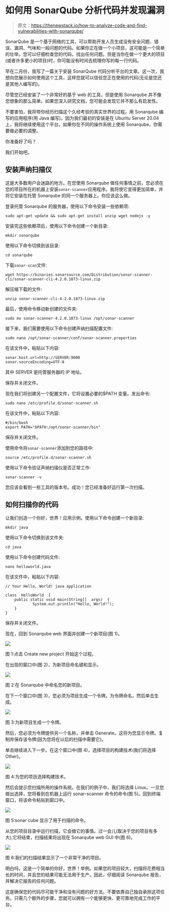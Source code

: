 # 如何用 SonarQube 分析代码并发现漏洞

> 原文：<https://thenewstack.io/how-to-analyze-code-and-find-vulnerabilities-with-sonarqube/>

SonarQube 是一个基于网络的工具，可以帮助开发人员生成没有安全问题、错误、漏洞、气味和一般问题的代码。如果你正在做一个小项目，这可能是一个简单的壮举。您可以仔细检查您的代码，找出任何问题。但是当你在做一个更大的项目(或者许多更小的项目)时，你可能没有时间去梳理你写的每一行代码。

早在二月份，我写了一篇关于安装 SonarQube 代码分析平台的文章。这一次，我想向您展示如何使用这个工具，这样您就可以信任您正在使用的代码(无论是您还是其他人编写的)。

尽管您已经安装了一个非常好的基于 web 的工具，但是使用 Sonarqube 并不像您想象的那么简单。如果您深入研究文档，您可能会发现它并不那么有启发性。

不要害怕，我将带你经历扫描这个久经考验的真实世界的过程。用 Sonarqube 编写的应用程序(用 Java 编写)。因为我们最初的安装是在 Ubuntu Server 20.04 上，我将继续使用这个平台。如果你在不同的操作系统上使用 Sonarqube，你需要做必要的调整。

你准备好了吗？

我们开始吧。

## 安装声纳扫描仪

这是大多数用户会迷路的地方。在您使用 Sonarqube 做任何事情之前，您必须在您的项目所在的机器上安装`sonar-scanner`应用程序。我将使它变得更加简单，并将它安装在托管 Sonarqube 的同一个服务器上。你应该这么做。

登录托管 Sonarqube 的服务器，使用以下命令安装一些依赖项:

`sudo apt-get update && sudo apt-get install unzip wget nodejs -y`

安装完这些依赖项后，使用以下命令创建一个新目录:

`mkdir sonarqube`

使用以下命令切换到该目录:

`cd sonarqube`

下载`sonar-scan`文件:

`wget https://binaries.sonarsource.com/Distribution/sonar-scanner-cli/sonar-scanner-cli-4.2.0.1873-linux.zip`

解压缩下载的文件:

`unzip sonar-scanner-cli-4.2.0.1873-linux.zip`

最后，使用命令移动新创建的文件夹:

`sudo mv sonar-scanner-4.2.0.1873-linux /opt/sonar-scanner`

接下来，我们需要使用以下命令创建声纳扫描配置文件:

`sudo nano /opt/sonar-scanner/conf/sonar-scanner.properties`

在该文件中，粘贴以下内容:

```
sonar.host.url=http://SERVER:9000
sonar.sourceEncoding=UTF-8

```

其中 SERVER 是托管服务器的 IP 地址。

保存并关闭文件。

现在我们将创建另一个配置文件，它将设置必要的$PATH 变量。发出命令:

`sudo nano /etc/profile.d/sonar-scanner.sh`

在该文件中，粘贴以下内容:

```
#/bin/bash
export PATH="$PATH:/opt/sonar-scanner/bin"

```

保存并关闭文件。

使用命令将`sonar-scanner`添加到您的路径中:

`source /etc/profile.d/sonar-scanner.sh`

使用以下命令验证声纳扫描仪是否正常工作:

`sonar-scanner -v`

您应该会看到一些工具的版本号。成功！您已经准备好运行第一次扫描。

## 如何扫描你的代码

让我们创造一个你好，世界！应用示例。使用以下命令创建一个新目录:

`mkdir java`

使用以下命令切换到该文件夹:

`cd java`

使用以下命令创建代码文件:

`nano helloworld.java`

在该文件中，粘贴以下内容:

```
// Your Hello, World! java application

class  HelloWorld  {
    public static void main(String[]  args)  {
            System.out.println("Hello, World!");
    }
}

```

保存并关闭文件。

现在，回到 Sonarqube web 界面并创建一个新项目(图 1)。

![](img/356c14c781a0ca93ad7e9e4167762f3a.png)

图 1:点击 Create new project 开始这个过程。

在出现的窗口中(图 2)，为新项目命名键和显示。

![](img/e2b1018b1a82c662060d9fa8c68c80ab.png)

图 2:在 Sonarqube 中命名您的新项目。

在下一个窗口中(图 3)，您必须为项目生成一个令牌。为令牌命名，然后单击生成。

![](img/5b3912bcb5dd02a04ca160772050d7dc.png)

图 3:为新项目生成一个令牌。

然后，您必须为令牌提供另一个名称，并单击 Generate。这将为您显示令牌。复制并保存该令牌(因为您将在以后的扫描中需要它)。

单击继续进入下一步。在这个窗口中(图 4)，选择项目的构建技术(我们将选择 Other)。

![](img/546c818ac6907baa9e480d91418eef00.png)

图 4:为您的项目选择构建技术。

然后会提示您扫描所用的操作系统。在我们的例子中，我们将选择 Linux。一旦您做出选择，您将看到在机器上运行 sonar-scanner 命令的命令(图 5)。回到终端窗口，将该命令粘贴到窗口中。

![](img/bdafbea9a2537368d700622d18de631e.png)

图 5:sonar cube 显示了用于扫描的命令。

从您的项目目录中运行扫描，它会做它的事情。过一会儿(取决于您的项目有多大),它将结束，扫描结果将出现在 Sonarqube web GUI 中(图 6)。

![](img/1d0b05d77daa52481243dd37d6681281.png)

图 6:我们的扫描结果显示了一个非常干净的项目。

明白吗，这是一个简单的你好，世界！举例。如果您的项目较大，扫描将花费相当长的时间，并且您的结果可能无法用于生产。因此，仔细阅读 Sonarqube 报告，并解决它报告的任何问题。

这是确保您的代码尽可能干净和没有问题的好方法。不要依靠自己独自承担这项任务。只需几个额外的步骤，您就可以拥有一个能够更快、更可靠地完成工作的平台。

<svg xmlns:xlink="http://www.w3.org/1999/xlink" viewBox="0 0 68 31" version="1.1"><title>Group</title> <desc>Created with Sketch.</desc></svg>